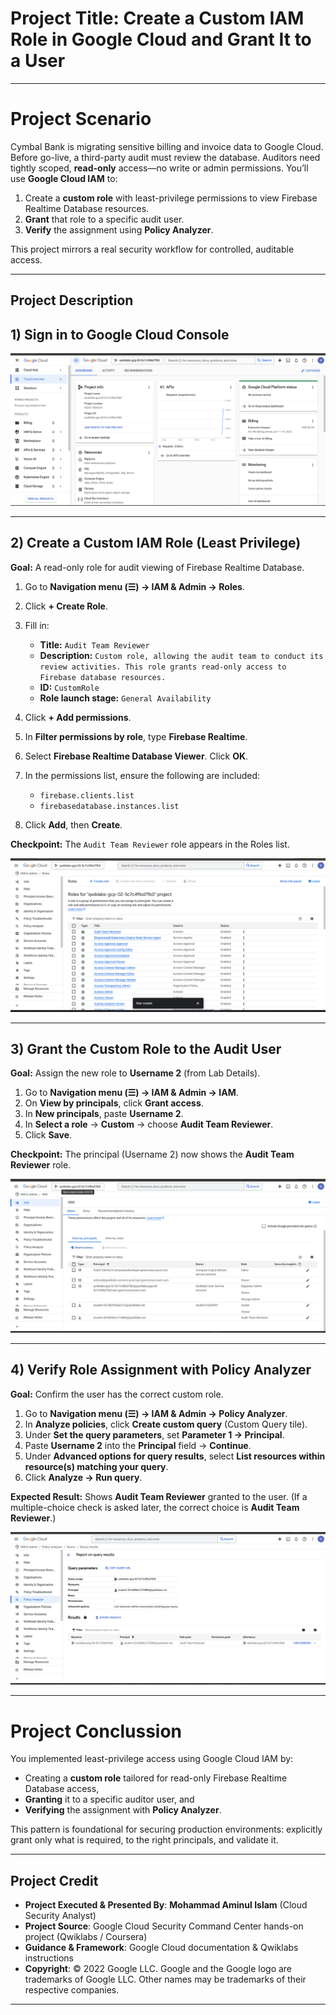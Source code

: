# Project Title: **Create a Custom IAM Role in Google Cloud and Grant It to a User**

---

# Project Scenario

Cymbal Bank is migrating sensitive billing and invoice data to Google Cloud. Before go-live, a third-party audit must review the database. Auditors need tightly scoped, **read-only** access—no write or admin permissions. You’ll use **Google Cloud IAM** to:

1. Create a **custom role** with least-privilege permissions to view Firebase Realtime Database resources.
2. **Grant** that role to a specific audit user.
3. **Verify** the assignment using **Policy Analyzer**.

This project mirrors a real security workflow for controlled, auditable access.

---

## Project Description


## 1) Sign in to Google Cloud Console 

![Create a role in Google Cloud IAM](https://github.com/aminbiography/Google-Cloud-Cybersecurity-Professional-Certificate/blob/main/bar-graph-chart-image/Create%20a%20role%20in%20Google%20Cloud%20IAM-01.png)

---

## 2) Create a Custom IAM Role (Least Privilege)

**Goal:** A read-only role for audit viewing of Firebase Realtime Database.

1. Go to **Navigation menu (☰) → IAM & Admin → Roles**.
2. Click **+ Create Role**.
3. Fill in:

   * **Title:** `Audit Team Reviewer`
   * **Description:** `Custom role, allowing the audit team to conduct its review activities. This role grants read-only access to Firebase database resources.`
   * **ID:** `CustomRole`
   * **Role launch stage:** `General Availability`
4. Click **+ Add permissions**.
5. In **Filter permissions by role**, type **Firebase Realtime**.
6. Select **Firebase Realtime Database Viewer**. Click **OK**.
7. In the permissions list, ensure the following are included:

   * `firebase.clients.list`
   * `firebasedatabase.instances.list`
8. Click **Add**, then **Create**.

**Checkpoint:** The `Audit Team Reviewer` role appears in the Roles list.

![Create a role in Google Cloud IAM](https://github.com/aminbiography/Google-Cloud-Cybersecurity-Professional-Certificate/blob/main/bar-graph-chart-image/Create%20a%20role%20in%20Google%20Cloud%20IAM-02.png)

---

## 3) Grant the Custom Role to the Audit User

**Goal:** Assign the new role to **Username 2** (from Lab Details).

1. Go to **Navigation menu (☰) → IAM & Admin → IAM**.
2. On **View by principals**, click **Grant access**.
3. In **New principals**, paste **Username 2**.
4. In **Select a role** → **Custom** → choose **Audit Team Reviewer**.
5. Click **Save**.

**Checkpoint:** The principal (Username 2) now shows the **Audit Team Reviewer** role.

![Create a role in Google Cloud IAM](https://github.com/aminbiography/Google-Cloud-Cybersecurity-Professional-Certificate/blob/main/bar-graph-chart-image/Create%20a%20role%20in%20Google%20Cloud%20IAM-03.png)

---

## 4) Verify Role Assignment with Policy Analyzer

**Goal:** Confirm the user has the correct custom role.

1. Go to **Navigation menu (☰) → IAM & Admin → Policy Analyzer**.
2. In **Analyze policies**, click **Create custom query** (Custom Query tile).
3. Under **Set the query parameters**, set **Parameter 1 → Principal**.
4. Paste **Username 2** into the **Principal** field → **Continue**.
5. Under **Advanced options for query results**, select **List resources within resource(s) matching your query**.
6. Click **Analyze → Run query**.

**Expected Result:** Shows **Audit Team Reviewer** granted to the user.
(If a multiple-choice check is asked later, the correct choice is **Audit Team Reviewer**.)

![Create a role in Google Cloud IAM](https://github.com/aminbiography/Google-Cloud-Cybersecurity-Professional-Certificate/blob/main/bar-graph-chart-image/Create%20a%20role%20in%20Google%20Cloud%20IAM-04.png)

---

# Project Conclussion

You implemented least-privilege access using Google Cloud IAM by:

* Creating a **custom role** tailored for read-only Firebase Realtime Database access,
* **Granting** it to a specific auditor user, and
* **Verifying** the assignment with **Policy Analyzer**.

This pattern is foundational for securing production environments: explicitly grant only what is required, to the right principals, and validate it.

---

## Project Credit  
- **Project Executed & Presented By**: **Mohammad Aminul Islam** (Cloud Security Analyst)  
- **Project Source**: Google Cloud Security Command Center hands-on project (Qwiklabs / Coursera)  
- **Guidance & Framework**: Google Cloud documentation & Qwiklabs instructions  
- **Copyright**: © 2022 Google LLC. Google and the Google logo are trademarks of Google LLC. Other names may be trademarks of their respective companies.  

---

